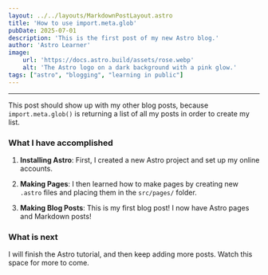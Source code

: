 ```yaml
---
layout: ../../layouts/MarkdownPostLayout.astro
title: 'How to use import.meta.glob'
pubDate: 2025-07-01
description: 'This is the first post of my new Astro blog.'
author: 'Astro Learner'
image:
    url: 'https://docs.astro.build/assets/rose.webp'
    alt: 'The Astro logo on a dark background with a pink glow.'
tags: ["astro", "blogging", "learning in public"]
---
```


---
This post should show up with my other blog posts, because `import.meta.glob()` is returning a list of all my posts in order to create my list.

### What I have accomplished

1. **Installing Astro**: First, I created a new Astro project and set up my online accounts.

2. **Making Pages**: I then learned how to make pages by creating new `.astro` files and placing them in the `src/pages/` folder.

3. **Making Blog Posts**: This is my first blog post! I now have Astro pages and Markdown posts!

### What is next

I will finish the Astro tutorial, and then keep adding more posts. Watch this space for more to come.